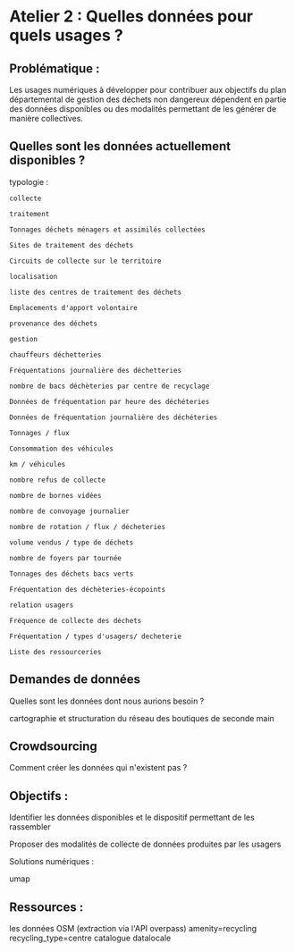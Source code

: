 # Atelier 2 : Quelles données pour quels usages ?

## Problématique : 

Les usages numériques à développer pour contribuer aux objectifs du plan départemental de gestion des déchets non dangereux dépendent en partie des données disponibles ou des modalités permettant de les générer de manière collectives.

## Quelles sont les données actuellement disponibles ?
typologie :

    collecte

    traitement

    Tonnages déchets ménagers et assimilés collectées

    Sites de traitement des déchets 

    Circuits de collecte sur le territoire

    localisation

    liste des centres de traitement des déchets

    Emplacements d'apport volontaire

    provenance des déchets

    gestion

    chauffeurs déchetteries

    Fréquentations journalière des déchetteries

    nombre de bacs déchèteries par centre de recyclage

    Données de fréquentation par heure des déchéteries 

    Données de fréquentation journalière des déchéteries

    Tonnages / flux

    Consommation des véhicules

    km / véhicules

    nombre refus de collecte

    nombre de bornes vidées

    nombre de convoyage journalier

    nombre de rotation / flux / décheteries

    volume vendus / type de déchets

    nombre de foyers par tournée

    Tonnages des déchets bacs verts

    Fréquentation des déchèteries-écopoints

    relation usagers

    Fréquence de collecte des déchets

    Fréquentation / types d'usagers/ decheterie

    Liste des ressourceries

## Demandes de données

Quelles sont les données dont nous aurions besoin ?

cartographie et structuration du réseau des boutiques de seconde main
 
## Crowdsourcing

Comment créer les données qui n'existent pas ? 

## Objectifs :

Identifier les données disponibles et le dispositif permettant de les rassembler

Proposer des modalités de collecte de données produites par les usagers

Solutions numériques : 

umap

## Ressources : 

les données OSM (extraction via l'API overpass)
amenity=recycling
recycling_type=centre
catalogue datalocale
